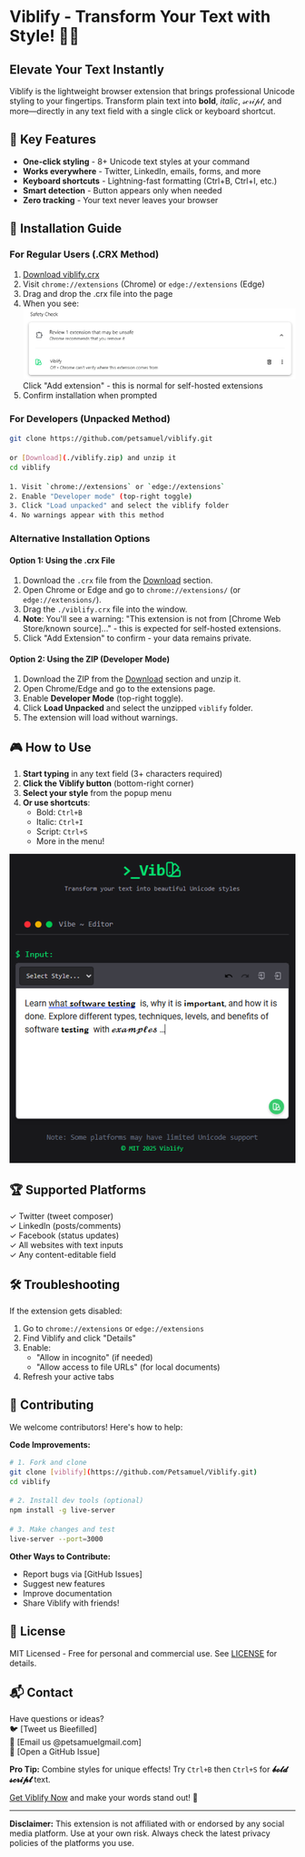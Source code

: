 # Viblify - Transform Your Text with Style! 🎨✨


## Elevate Your Text Instantly

Viblify is the lightweight browser extension that brings professional Unicode styling to your fingertips. Transform plain text into **bold**, *italic*, 𝓈𝒸𝓇𝒾𝓅𝓉, and more—directly in any text field with a single click or keyboard shortcut.

## 🌟 Key Features

- **One-click styling** - 8+ Unicode text styles at your command
- **Works everywhere** - Twitter, LinkedIn, emails, forms, and more
- **Keyboard shortcuts** - Lightning-fast formatting (Ctrl+B, Ctrl+I, etc.)
- **Smart detection** - Button appears only when needed
- **Zero tracking** - Your text never leaves your browser

## 🚀 Installation Guide

### For Regular Users (.CRX Method)

1. [Download viblify.crx](./viblify.crx)
2. Visit `chrome://extensions` (Chrome) or `edge://extensions` (Edge)
3. Drag and drop the .crx file into the page
4. When you see:  
   ![Extension Warning](./safty_check.png)  
   Click "Add extension" - this is normal for self-hosted extensions
5. Confirm installation when prompted

### For Developers (Unpacked Method)

```bash
git clone https://github.com/petsamuel/viblify.git

or [Download](./viblify.zip) and unzip it
cd viblify

1. Visit `chrome://extensions` or `edge://extensions`
2. Enable "Developer mode" (top-right toggle)
3. Click "Load unpacked" and select the viblify folder
4. No warnings appear with this method
```

### Alternative Installation Options

#### Option 1: Using the .crx File

1. Download the `.crx` file from the [Download](./viblify.crx) section.
2. Open Chrome or Edge and go to `chrome://extensions/` (or `edge://extensions/`).
3. Drag the `./viblify.crx` file into the window.
4. **Note**: You'll see a warning: "This extension is not from [Chrome Web Store/known source]..." - this is expected for self-hosted extensions.
5. Click "Add Extension" to confirm - your data remains private.

#### Option 2: Using the ZIP (Developer Mode)

1. Download the ZIP from the [Download](./viblify.zip) section and unzip it.
2. Open Chrome/Edge and go to the extensions page.
3. Enable **Developer Mode** (top-right toggle).
4. Click **Load Unpacked** and select the unzipped `viblify` folder.
5. The extension will load without warnings.

## 🎮 How to Use

1. **Start typing** in any text field (3+ characters required)
2. **Click the Viblify button** (bottom-right corner)
3. **Select your style** from the popup menu
4. **Or use shortcuts**:
   - Bold: `Ctrl+B`
   - Italic: `Ctrl+I`
   - Script: `Ctrl+S`
   - More in the menu!

![Usage Example](./viblify_Screenshot.png)

## 🏆 Supported Platforms

✓ Twitter (tweet composer)  
✓ LinkedIn (posts/comments)  
✓ Facebook (status updates)  
✓ All websites with text inputs  
✓ Any content-editable field  

## 🛠 Troubleshooting

If the extension gets disabled:

1. Go to `chrome://extensions` or `edge://extensions`
2. Find Viblify and click "Details"
3. Enable:
   - "Allow in incognito" (if needed)
   - "Allow access to file URLs" (for local documents)
4. Refresh your active tabs

## 🤝 Contributing

We welcome contributors! Here's how to help:

**Code Improvements:**

```bash
# 1. Fork and clone
git clone [viblify](https://github.com/Petsamuel/Viblify.git)
cd viblify

# 2. Install dev tools (optional)
npm install -g live-server

# 3. Make changes and test
live-server --port=3000
```

**Other Ways to Contribute:**

- Report bugs via [GitHub Issues]
- Suggest new features
- Improve documentation
- Share Viblify with friends!

## 📜 License

MIT Licensed - Free for personal and commercial use. See [LICENSE](LICENSE) for details.

## 📬 Contact

Have questions or ideas?  
🐦 [Tweet us Bieefilled]  
📧 [Email us @petsamuelgmail.com]  
💬 [Open a GitHub Issue]


**Pro Tip:** Combine styles for unique effects! Try `Ctrl+B` then `Ctrl+S` for **𝓫𝓸𝓵𝓭 𝓼𝓬𝓻𝓲𝓹𝓽** text.

[Get Viblify Now](./viblify.zip) and make your words stand out! 🚀

---

**Disclaimer:** This extension is not affiliated with or endorsed by any social media platform. Use at your own risk. Always check the latest privacy policies of the platforms you use.